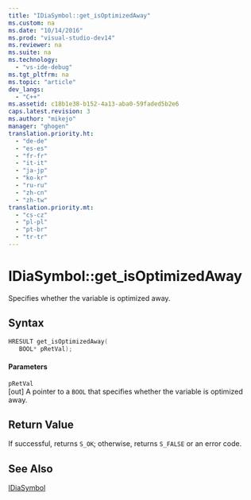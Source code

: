 ```yaml
---
title: "IDiaSymbol::get_isOptimizedAway"
ms.custom: na
ms.date: "10/14/2016"
ms.prod: "visual-studio-dev14"
ms.reviewer: na
ms.suite: na
ms.technology: 
  - "vs-ide-debug"
ms.tgt_pltfrm: na
ms.topic: "article"
dev_langs: 
  - "C++"
ms.assetid: c18b1e38-b152-4a13-aba0-59faded5b2e6
caps.latest.revision: 3
ms.author: "mikejo"
manager: "ghogen"
translation.priority.ht: 
  - "de-de"
  - "es-es"
  - "fr-fr"
  - "it-it"
  - "ja-jp"
  - "ko-kr"
  - "ru-ru"
  - "zh-cn"
  - "zh-tw"
translation.priority.mt: 
  - "cs-cz"
  - "pl-pl"
  - "pt-br"
  - "tr-tr"
---
```

# IDiaSymbol::get_isOptimizedAway
Specifies whether the variable is optimized away.  
  
## Syntax  
  
```cpp  
HRESULT get_isOptimizedAway(   
   BOOL* pRetVal);  
```  
  
#### Parameters  
 `pRetVal`  
 [out] A pointer to a `BOOL` that specifies whether the variable is optimized away.  
  
## Return Value  
 If successful, returns `S_OK`; otherwise, returns `S_FALSE` or an error code.  
  
## See Also  
 [IDiaSymbol](../debugger/idiasymbol.md)